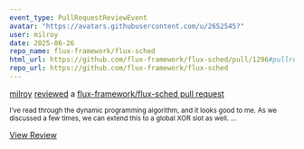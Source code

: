 ```yaml
---
event_type: PullRequestReviewEvent
avatar: "https://avatars.githubusercontent.com/u/2652545?"
user: milroy
date: 2025-06-26
repo_name: flux-framework/flux-sched
html_url: https://github.com/flux-framework/flux-sched/pull/1296#pullrequestreview-2960011799
repo_url: https://github.com/flux-framework/flux-sched
---
```


<a href='https://github.com/milroy' target='_blank'>milroy</a> <a href='https://github.com/flux-framework/flux-sched/pull/1296#pullrequestreview-2960011799' target='_blank'>reviewed</a> a <a href='https://github.com/flux-framework/flux-sched/pull/1296' target='_blank'>flux-framework/flux-sched pull request</a>

<small>I've read through the dynamic programming algorithm, and it looks good to me. As we discussed a few times, we can extend this to a global XOR slot as well....</small>

<a href='https://github.com/flux-framework/flux-sched/pull/1296#pullrequestreview-2960011799' target='_blank'>View Review</a>